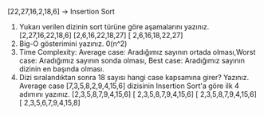[22,27,16,2,18,6] -> Insertion Sort
1.	Yukarı verilen dizinin sort türüne göre aşamalarını yazınız.
[2,27,16,22,18,6]
[2,6,16,22,18,27]
[ 2,6,16,18,22,27]
2.	Big-O gösterimini yazınız.
0(n^2)
3.	Time Complexity: Average case: Aradığımız sayının ortada olması,Worst case: Aradığımız sayının sonda olması, Best case: Aradığımız sayının dizinin en başında olması.
4.	Dizi sıralandıktan sonra 18 sayısı hangi case kapsamına girer? Yazınız.
Average case
[7,3,5,8,2,9,4,15,6] dizisinin Insertion Sort'a göre ilk 4 adımını yazınız.
[2,3,5,8,7,9,4,15,6]
[ 2,3,5,8,7,9,4,15,6]
[ 2,3,5,8,7,9,4,15,6]
[ 2,3,5,6,7,9,4,15,8]

